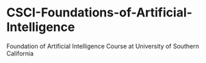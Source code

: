 # CSCI-Foundations-of-Artificial-Intelligence
Foundation of Artificial Intelligence Course at University of Southern California
